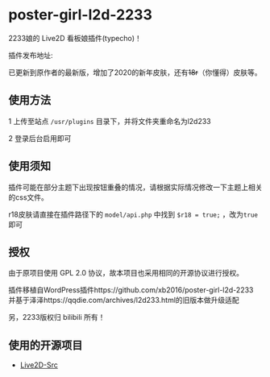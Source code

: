 # poster-girl-l2d-2233
2233娘的 Live2D 看板娘插件(typecho)！

插件发布地址:

已更新到原作者的最新版，增加了2020的新年皮肤，还有~~18r~~（你懂得）皮肤等。

## 使用方法

1 上传至站点 `/usr/plugins` 目录下，并将文件夹重命名为l2d233

2 登录后台启用即可

## 使用须知
插件可能在部分主题下出现按钮重叠的情况，请根据实际情况修改一下主题上相关的css文件。

r18皮肤请直接在插件路径下的 `model/api.php` 中找到 `$r18 = true;` ，改为`true`即可

## 授权
由于原项目使用 GPL 2.0 协议，故本项目也采用相同的开源协议进行授权。

插件移植自WordPress插件https://github.com/xb2016/poster-girl-l2d-2233
并基于泽泽https://qqdie.com/archives/l2d233.html的旧版本做升级适配

另，2233版权归 bilibili 所有！

## 使用的开源项目
 - [Live2D-Src](https://github.com/journey-ad/live2d_src)